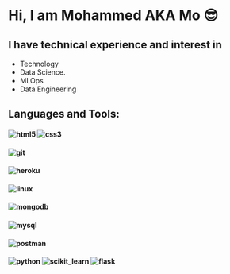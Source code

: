 # Hi, I am Mohammed AKA Mo 😎
## I have technical experience and interest in 
+ Technology
+ Data Science.
+ MLOps
+ Data Engineering

## Languages and Tools:

#### ![html5](https://octodex.github.com/images/minion.png) ![css3](https://octodex.github.com/images/minion.png)
#### ![git](https://octodex.github.com/images/dojocat.jpg)
#### ![heroku](https://octodex.github.com/images/minion.png)
#### ![linux](https://octodex.github.com/images/minion.png)
#### ![mongodb](https://octodex.github.com/images/minion.png)
#### ![mysql](https://octodex.github.com/images/minion.png)
#### ![postman](https://octodex.github.com/images/minion.png)
#### ![python](https://octodex.github.com/images/minion.png) ![scikit_learn](https://octodex.github.com/images/minion.png) ![flask](https://octodex.github.com/images/minion.png)

